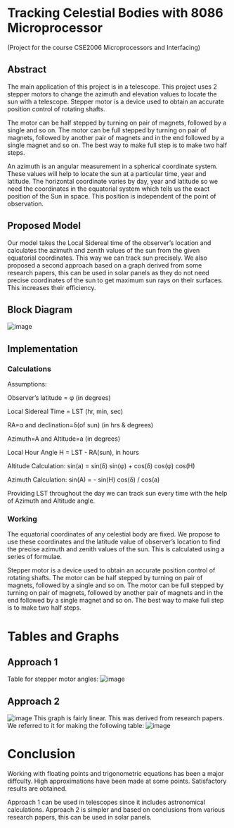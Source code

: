 # Tracking Celestial Bodies with 8086 Microprocessor
(Project for the course CSE2006 Microprocessors and Interfacing)

## Abstract
The main application of this project is in a telescope. This project uses 2 stepper motors to change the azimuth and elevation values to locate the sun with a telescope. Stepper motor is a device used to obtain an accurate position control of rotating shafts.

The motor can be half stepped by turning on pair of magnets, followed by a single and so on.
The motor can be full stepped by turning on pair of magnets, followed by another pair of magnets and in the end followed by a single magnet and so on. The best way to make full step is to make two half steps.

An azimuth is an angular measurement in a spherical coordinate system.
These values will help to locate the sun at a particular time, year and latitude.
The horizontal coordinate varies by day, year and latitude so we need the coordinates in the equatorial system which tells us the exact position of the Sun in space. This position is independent of the point of observation.

## Proposed Model
Our model takes the Local Sidereal time of the observer’s location and calculates the azimuth and zenith values of the sun from the given equatorial coordinates. This way we can track sun precisely. We also proposed a second approach based on a graph derived from some research papers, this can be used in solar panels as they do not need precise coordinates of the sun to get maximum sun rays on their surfaces. This increases their efficiency.

## Block Diagram
![image](https://user-images.githubusercontent.com/67219127/151547770-1ef89b74-61a6-461b-ba31-324b27790d71.png)

## Implementation
### Calculations
Assumptions:

Observer’s latitude = φ (in degrees)

Local Sidereal Time = LST (hr, min, sec)

RA=α and declination=δ(of sun) (in hrs & degrees)

Azimuth=A and Altitude=a (in degrees)

Local Hour Angle H = LST - RA(sun), in hours

Altitude Calculation:    sin(a) = sin(δ) sin(φ) + cos(δ) cos(φ) cos(H)

Azimuth Calculation:    sin(A) = - sin(H) cos(δ) / cos(a)

Providing LST throughout the day we can track sun every time with the help of Azimuth and Altitude angle.

### Working
The equatorial coordinates of any celestial body are fixed. We propose to use these coordinates and the latitude value of observer’s location to find the precise azimuth and zenith values of the sun. This is calculated using a series of formulae.

Stepper motor is a device used to obtain an accurate position control of rotating shafts.
The motor can be half stepped by turning on pair of magnets, followed by a single and so on.
The motor can be full stepped by turning on pair of magnets, followed by another pair of magnets and in the end followed by a single magnet and so on. The best way to make full step is to make two half steps.

# Tables and Graphs
## Approach 1
Table for stepper motor angles:
![image](https://user-images.githubusercontent.com/67219127/151548167-1f79f9ba-2439-4445-bc67-7f6b4cb1bac4.png)

## Approach 2
![image](https://user-images.githubusercontent.com/67219127/151548243-bd6276eb-cabc-468a-a4bd-82b2184a2544.png)
This graph is fairly linear. This was derived from research papers. 
We referred to it for making the following table:
![image](https://user-images.githubusercontent.com/67219127/151548268-3c8b3163-cdf8-4585-bcf6-2ef590391b56.png)

# Conclusion
Working with floating points and trigonometric equations has been a major diffculty.
High approximations have been made at some points.
Satisfactory results are obtained.

Approach 1 can be used in telescopes since it includes astronomical calculations.
Approach 2 is simpler and based on conclusions from various research papers, this can be used in solar panels.


